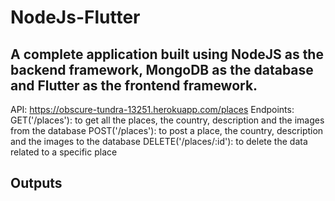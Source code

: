 # NodeJs-Flutter

## A complete application built using NodeJS as the backend framework, MongoDB as the database and Flutter as the frontend framework.

API: https://obscure-tundra-13251.herokuapp.com/places
Endpoints:
GET('/places'): to get all the places, the country, description and the images from the database
POST('/places'): to post a place, the country, description and the images to the database
DELETE('/places/:id'): to delete the data related to a specific place

## Outputs
